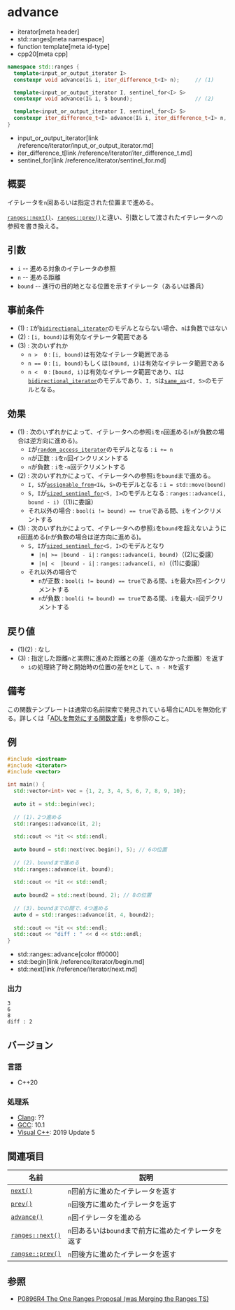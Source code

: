 # advance
* iterator[meta header]
* std::ranges[meta namespace]
* function template[meta id-type]
* cpp20[meta cpp]

```cpp
namespace std::ranges {
  template<input_or_output_iterator I>
  constexpr void advance(I& i, iter_difference_t<I> n);     // (1)

  template<input_or_output_iterator I, sentinel_for<I> S>
  constexpr void advance(I& i, S bound);                    // (2)

  template<input_or_output_iterator I, sentinel_for<I> S>
  constexpr iter_difference_t<I> advance(I& i, iter_difference_t<I> n, S bound);  // (3)
}
```
* input_or_output_iterator[link /reference/iterator/input_or_output_iterator.md]
* iter_difference_t[link /reference/iterator/iter_difference_t.md]
* sentinel_for[link /reference/iterator/sentinel_for.md]

## 概要

イテレータを`n`回あるいは指定された位置まで進める。

[`ranges::next()`](ranges_next.md)、[`ranges::prev()`](ranges_prev.md)と違い、引数として渡されたイテレータへの参照を書き換える。

## 引数

- `i` -- 進める対象のイテレータの参照
- `n` -- 進める距離
- `bound` -- 進行の目的地となる位置を示すイテレータ（あるいは番兵）

## 事前条件

- (1) : `I`が[`bidirectional_iterator`](bidirectional_iterator.md)のモデルとならない場合、`n`は負数ではない
- (2) : `[i, bound)`は有効なイテレータ範囲である
- (3) : 次のいずれか
    - `n >  0` : `[i, bound)`は有効なイテレータ範囲である
    - `n == 0` : `[i, bound)`もしくは`[bound, i)`は有効なイテレータ範囲である
    - `n <  0` : `[bound, i)`は有効なイテレータ範囲であり、`I`は[`bidirectional_iterator`](bidirectional_iterator.md)のモデルであり、`I, S`は[`same_as`](/reference/concepts/same_as.md)`<I, S>`のモデルとなる。

## 効果

- (1) : 次のいずれかによって、イテレータへの参照`i`を`n`回進める(`n`が負数の場合は逆方向に進める)。
    - `I`が[`random_access_iterator`](random_access_iterator.md)のモデルとなる : `i += n`
    - `n`が正数 : `i`を`n`回インクリメントする
    - `n`が負数 : `i`を`-n`回デクリメントする
- (2) : 次のいずれかによって、イテレータへの参照`i`を`bound`まで進める。
    - `I, S`が[`assignable_from`](/reference/concepts/assignable_from.md)`<I&, S>`のモデルとなる : `i = std::move(bound)`
    - `S, I`が[`sized_sentinel_for`](sized_sentinel_for.md)`<S, I>`のモデルとなる : `ranges::advance(i, bound - i)`（(1)に委譲）
    - それ以外の場合 : `bool(i != bound) == true`である間、`i`をインクリメントする
- (3) : 次のいずれかによって、イテレータへの参照`i`を`bound`を超えないように`n`回進める(`n`が負数の場合は逆方向に進める)。
    - `S, I`が[`sized_sentinel_for`](sized_sentinel_for.md)`<S, I>`のモデルとなり
        - `|n| >= |bound - i|` : `ranges::advance(i, bound)`（(2)に委譲）
        - `|n| <  |bound - i|` : `ranges::advance(i, n)`（(1)に委譲）
    - それ以外の場合で
        - `n`が正数 : `bool(i != bound) == true`である間、`i`を最大`n`回インクリメントする
        - `n`が負数 : `bool(i != bound) == true`である間、`i`を最大`-n`回デクリメントする

## 戻り値

- (1)(2) : なし
- (3) : 指定した距離`n`と実際に進めた距離との差（進めなかった距離）を返す
    - `i`の処理終了時と開始時の位置の差を`M`として、`n - M`を返す

## 備考

この関数テンプレートは通常の名前探索で発見されている場合にADLを無効化する。詳しくは「[ADLを無効にする関数定義](/article/lib/disable_adl_function.md)」を参照のこと。

## 例
```cpp example
#include <iostream>
#include <iterator>
#include <vector>

int main() {
  std::vector<int> vec = {1, 2, 3, 4, 5, 6, 7, 8, 9, 10};
  
  auto it = std::begin(vec);
  
  // (1)、2つ進める
  std::ranges::advance(it, 2);
  
  std::cout << *it << std::endl;
  
  auto bound = std::next(vec.begin(), 5); // 6の位置
  
  // (2)、boundまで進める
  std::ranges::advance(it, bound);
  
  std::cout << *it << std::endl;
  
  auto bound2 = std::next(bound, 2); // 8の位置
  
  // (3)、boundまでの間で、4つ進める
  auto d = std::ranges::advance(it, 4, bound2);
  
  std::cout << *it << std::endl;
  std::cout << "diff : " << d << std::endl;
}
```
* std::ranges::advance[color ff0000]
* std::begin[link /reference/iterator/begin.md]
* std::next[link /reference/iterator/next.md]

### 出力
```
3
6
8
diff : 2
```

## バージョン
### 言語
- C++20

### 処理系
- [Clang](/implementation.md#clang): ??
- [GCC](/implementation.md#gcc): 10.1
- [Visual C++](/implementation.md#visual_cpp): 2019 Update 5

## 関連項目

| 名前                | 説明                              |
|---------------------|-----------------------------------|
| [`next()`](next.md) | `n`回前方に進めたイテレータを返す |
| [`prev()`](prev.md) | `n`回後方に進めたイテレータを返す |
| [`advance()`](advance.md) | `n`回イテレータを進める |
| [`ranges::next()`](ranges_next.md) | `n`回あるいは`bound`まで前方に進めたイテレータを返す |
| [`rangse::prev()`](ranges_prev.md) | `n`回後方に進めたイテレータを返す |

## 参照

- [P0896R4 The One Ranges Proposal (was Merging the Ranges TS)](http://www.open-std.org/jtc1/sc22/wg21/docs/papers/2018/p0896r4.pdf)
